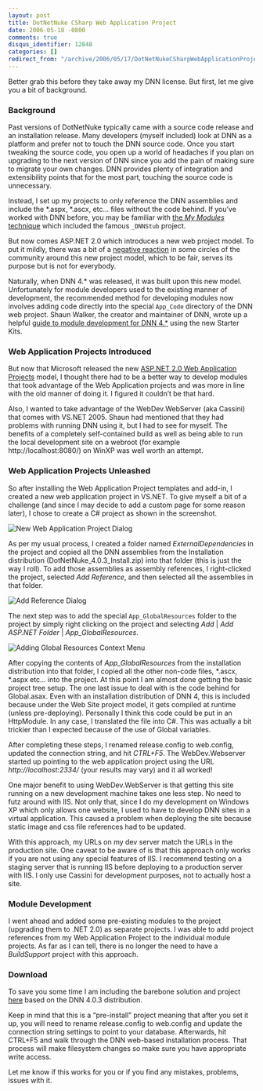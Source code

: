```yaml
---
layout: post
title: DotNetNuke CSharp Web Application Project
date: 2006-05-18 -0800
comments: true
disqus_identifier: 12848
categories: []
redirect_from: "/archive/2006/05/17/DotNetNukeCSharpWebApplicationProject.aspx/"
---
```


Better grab this before they take away my DNN license. But first, let me
give you a bit of background.

### Background

Past versions of DotNetNuke typically came with a source code release
and an installation release. Many developers (myself included) look at
DNN as a platform and prefer not to touch the DNN source code. Once you
start tweaking the source code, you open up a world of headaches if you
plan on upgrading to the next version of DNN since you add the pain of
making sure to migrate your own changes. DNN provides plenty of
integration and extensibility points that for the most part, touching
the source code is unnecessary.

Instead, I set up my projects to only reference the DNN assemblies and
include the \*.aspx, \*.ascx, etc... files without the code behind. If
you’ve worked with DNN before, you may be familiar with [the *My
Modules*
technique](http://forums.asp.net/839442/ShowPost.aspx "My Modules Technique")
which included the famous `_DNNStub` project.

But now comes ASP.NET 2.0 which introduces a new web project model. To
put it mildly, there was a bit of a [negative
reaction](http://geekswithblogs.net/sbellware/archive/2005/08/07/49518.aspx "What a Freakin' Joke!")
in some circles of the community around this new project model, which to
be fair, serves its purpose but is not for everybody.

Naturally, when DNN 4.\* was released, it was built upon this new model.
Unfortunately for module developers used to the existing manner of
development, the recommended method for developing modules now involves
adding code directly into the special `App_Code` directory of the DNN
web project. Shaun Walker, the creator and maintainer of DNN, wrote up a
helpful [guide to module development for DNN
4.\*](http://forums.asp.net/thread/1114393.aspx "DotNetNuke 4.0.0 Starter Kit and Templates")
using the new Starter Kits.

### Web Application Projects Introduced

But now that Microsoft released the new [ASP.NET 2.0 Web Application
Projects](http://msdn.microsoft.com/asp.net/reference/infrastructure/wap/default.aspx "Web Application Projects")
model, I thought there had to be a better way to develop modules that
took advantage of the Web Application projects and was more in line with
the old manner of doing it. I figured it couldn’t be that hard.

Also, I wanted to take advantage of the WebDev.WebServer (aka Cassini)
that comes with VS.NET 2005. Shaun had mentioned that they had problems
with running DNN using it, but I had to see for myself. The benefits of
a completely self-contained build as well as being able to run the local
development site on a webroot (for example http://localhost:8080/) on
WinXP was well worth an attempt.

### Web Application Projects Unleashed

So after installing the Web Application Project templates and add-in, I
created a new web application project in VS.NET. To give myself a bit of
a challenge (and since I may decide to add a custom page for some reason
later), I chose to create a C\# project as shown in the screenshot.

![New Web Application Project
Dialog](http://haacked.com/images/NewWebApplicationProject.gif)

As per my usual process, I created a folder named *ExternalDependencies*
in the project and copied all the DNN assemblies from the Installation
distribution (DotNetNuke\_4.0.3\_Install.zip) into that folder (this is
just the way I roll). To add those assemblies as assembly references, I
right-clicked the project, selected *Add Reference*, and then selected
all the assemblies in that folder.

![Add Reference Dialog](http://haacked.com/images/AddDnnReferences.gif)

The next step was to add the special `App_GlobalResources` folder to the
project by simply right clicking on the project and selecting *Add* |
*Add ASP.NET Folder* | *App\_GlobalResources*.

![Adding Global Resources Context
Menu](http://haacked.com/images/AddGlobalResourcesFolder.gif)

After copying the contents of *App\_GlobalResources* from the
installation distribution into that folder, I copied all the other
non-code files, \*.ascx, \*.aspx etc... into the project. At this point
I am almost done getting the basic project tree setup. The one last
issue to deal with is the code behind for Global.asax. Even with an
installation distribution of DNN 4, this is included because under the
Web Site project model, it gets compiled at runtime (unless
pre-deploying). Personally I think this code could be put in an
HttpModule. In any case, I translated the file into C\#. This was
actually a bit trickier than I expected because of the use of Global
variables.

After completing these steps, I renamed release.config to web.config,
updated the connection string, and hit *CTRL+F5*. The WebDev.Webserver
started up pointing to the web application project using the URL
*http://localhost:2334/* (your results may vary) and it all worked!

One major benefit to using WebDev.WebServer is that getting this site
running on a new development machine takes one less step. No need to
futz around with IIS. Not only that, since I do my development on
Windows XP which only allows one website, I used to have to develop DNN
sites in a virtual application. This caused a problem when deploying the
site because static image and css file references had to be updated.

With this approach, my URLs on my dev server match the URLs in the
production site. One caveat to be aware of is that this approach only
works if you are not using any special features of IIS. I recommend
testing on a staging server that is running IIS before deploying to a
production server with IIS. I only use Cassini for development purposes,
not to actually host a site.

### Module Development

I went ahead and added some pre-existing modules to the project
(upgrading them to .NET 2.0) as separate projects. I was able to add
project references from my Web Application Project to the individual
module projects. As far as I can tell, there is no longer the need to
have a *BuildSupport* project with this approach.

### Download

To save you some time I am including the barebone solution and project
[here](http://haacked.com.nyud.net:8080/code/DNN_WebApplicationProject.zip "Download a barebone solution")
based on the DNN 4.0.3 distribution.

Keep in mind that this is a “pre-install” project meaning that after you
set it up, you will need to rename release.config to web.config and
update the connection string settings to point to your database.
Afterwards, hit CTRL+F5 and walk through the DNN web-based installation
process. That process will make filesystem changes so make sure you have
appropriate write access.

Let me know if this works for you or if you find any mistakes, problems,
issues with it.

